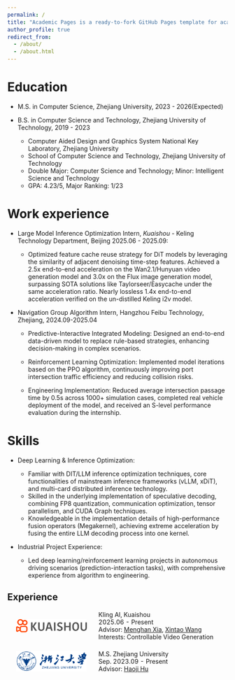 ```yaml
---
permalink: /
title: "Academic Pages is a ready-to-fork GitHub Pages template for academic personal websites"
author_profile: true
redirect_from: 
  - /about/
  - /about.html
---
```


Education
======

* ​​M.S. in Computer Science​​, Zhejiang University, 2023 - 2026(Expected)

* ​​B.S. in Computer Science and Technology​​, Zhejiang University of Technology, 2019 - 2023 
  * Computer Aided Design and Graphics System National Key Laboratory, Zhejiang University
  * School of Computer Science and Technology, Zhejiang University of Technology
  * Double Major: Computer Science and Technology; Minor: Intelligent Science and Technology
  * GPA: 4.23/5, Major Ranking: 1/23


Work experience
======
* Large Model Inference Optimization Intern​, *Kuaishou* - Keling Technology Department, Beijing 2025.06 - 2025.09:
  * Optimized feature cache reuse strategy for DiT models by leveraging the similarity of adjacent denoising time-step features. Achieved a 2.5x end-to-end acceleration on the Wan2.1/Hunyuan video generation model and 3.0x on the Flux image generation model, surpassing SOTA solutions like Taylorseer/Easycache under the same acceleration ratio. Nearly lossless 1.4x end-to-end acceleration verified on the un-distilled Keling i2v model.

* Navigation Group Algorithm Intern​​, Hangzhou Feibu Technology, Zhejiang, 2024.09-2025.04
  * ​​Predictive-Interactive Integrated Modeling​​: Designed an end-to-end data-driven model to replace rule-based strategies, enhancing decision-making in complex scenarios.

  * ​​Reinforcement Learning Optimization​​: Implemented model iterations based on the PPO algorithm, continuously improving port intersection traffic efficiency and reducing collision risks.

  * ​​Engineering Implementation​​: Reduced average intersection passage time by 0.5s across 1000+ simulation cases, completed real vehicle deployment of the model, and received an S-level performance evaluation during the internship.

Skills
======
* ​​Deep Learning & Inference Optimization​​:
  * Familiar with DIT/LLM inference optimization techniques, core functionalities of mainstream inference frameworks (vLLM, xDiT), and multi-card distributed inference technology.
  * Skilled in the underlying implementation of speculative decoding, combining FP8 quantization, communication optimization, tensor parallelism, and CUDA Graph techniques.
  * Knowledgeable in the implementation details of high-performance fusion operators (Megakernel), achieving extreme acceleration by fusing the entire LLM decoding process into one kernel.

* ​​Industrial Project Experience​​:
  * Led deep learning/reinforcement learning projects in autonomous driving scenarios (prediction-interaction tasks), with comprehensive experience from algorithm to engineering.

<h2>Experience</h2>

<head>  
  <style>  
    table, th, td {  
      border: 0;  
    }  
  </style>  
</head>

<table style="width:100%;border:0;border-spacing:0px;border-collapse:separate;margin-right:auto;margin-left:auto;">
    <tbody>
        <tr>
            <td  style="padding:20px;width:40%;vertical-align:middle">
                <img width="750" src="/images/kuaishou-logo.png">
            </td>
            <td style="margin-left:20px;width:60%;vertical-align:middle">
                <div >
                    Kling AI, Kuaishou
                </div>
                2025.06 - Present <br>
                Advisor: <a href="https://menghanxia.github.io/">Menghan Xia</a>, <a href="https://xinntao.github.io/">Xintao Wang</a><br>
                Interests: Controllable Video Generation
            </td>
        </tr>
        <tr>
            <td  style="padding:20px;width:40%;vertical-align:middle">
                <img width="750" src="/images/zju-logo.jpg">
            </td>
            <td style="margin-left:20px;width:60%;vertical-align:middle">
                <div >
                    M.S. Zhejiang University
                </div>
                Sep. 2023.09 - Present <br>
                Advisor: <a href="https://scholar.google.com/citations?user=aiy5G0oAAAAJ&hl=en">Haoji Hu</a><br>
            </td>
        </tr>
    </tbody>
</table>
